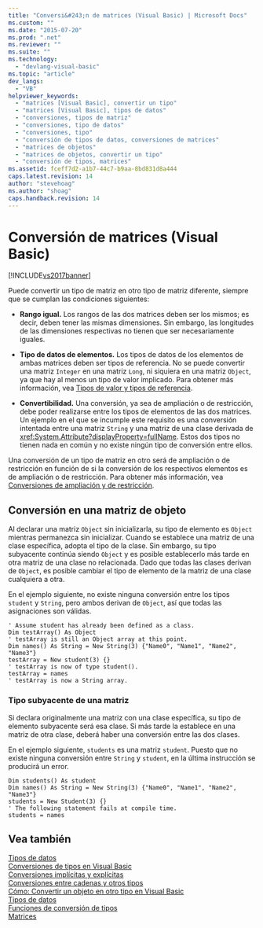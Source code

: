 ```yaml
---
title: "Conversi&#243;n de matrices (Visual Basic) | Microsoft Docs"
ms.custom: ""
ms.date: "2015-07-20"
ms.prod: ".net"
ms.reviewer: ""
ms.suite: ""
ms.technology: 
  - "devlang-visual-basic"
ms.topic: "article"
dev_langs: 
  - "VB"
helpviewer_keywords: 
  - "matrices [Visual Basic], convertir un tipo"
  - "matrices [Visual Basic], tipos de datos"
  - "conversiones, tipos de matriz"
  - "conversiones, tipo de datos"
  - "conversiones, tipo"
  - "conversión de tipos de datos, conversiones de matrices"
  - "matrices de objetos"
  - "matrices de objetos, convertir un tipo"
  - "conversión de tipos, matrices"
ms.assetid: fceff7d2-a1b7-44c7-b9aa-8bd831d8a444
caps.latest.revision: 14
author: "stevehoag"
ms.author: "shoag"
caps.handback.revision: 14
---
```

# Conversi&#243;n de matrices (Visual Basic)
[!INCLUDE[vs2017banner](../../../../visual-basic/developing-apps/includes/vs2017banner.md)]

Puede convertir un tipo de matriz en otro tipo de matriz diferente, siempre que se cumplan las condiciones siguientes:  
  
-   **Rango igual.** Los rangos de las dos matrices deben ser los mismos; es decir, deben tener las mismas dimensiones.  Sin embargo, las longitudes de las dimensiones respectivas no tienen que ser necesariamente iguales.  
  
-   **Tipo de datos de elementos.** Los tipos de datos de los elementos de ambas matrices deben ser tipos de referencia.  No se puede convertir una matriz `Integer` en una matriz `Long`, ni siquiera en una matriz `Object`, ya que hay al menos un tipo de valor implicado.  Para obtener más información, vea [Tipos de valor y tipos de referencia](../../../../visual-basic/programming-guide/language-features/data-types/value-types-and-reference-types.md).  
  
-   **Convertibilidad.** Una conversión, ya sea de ampliación o de restricción, debe poder realizarse entre los tipos de elementos de las dos matrices.  Un ejemplo en el que se incumple este requisito es una conversión intentada entre una matriz `String` y una matriz de una clase derivada de <xref:System.Attribute?displayProperty=fullName>.  Estos dos tipos no tienen nada en común y no existe ningún tipo de conversión entre ellos.  
  
 Una conversión de un tipo de matriz en otro será de ampliación o de restricción en función de si la conversión de los respectivos elementos es de ampliación o de restricción.  Para obtener más información, vea [Conversiones de ampliación y de restricción](../../../../visual-basic/programming-guide/language-features/data-types/widening-and-narrowing-conversions.md).  
  
## Conversión en una matriz de objeto  
 Al declarar una matriz `Object` sin inicializarla, su tipo de elemento es `Object` mientras permanezca sin inicializar.  Cuando se establece una matriz de una clase específica, adopta el tipo de la clase.  Sin embargo, su tipo subyacente continúa siendo `Object` y es posible establecerlo más tarde en otra matriz de una clase no relacionada.  Dado que todas las clases derivan de `Object`, es posible cambiar el tipo de elemento de la matriz de una clase cualquiera a otra.  
  
 En el ejemplo siguiente, no existe ninguna conversión entre los tipos `student` y `String`, pero ambos derivan de `Object`, así que todas las asignaciones son válidas.  
  
```  
' Assume student has already been defined as a class.  
Dim testArray() As Object  
' testArray is still an Object array at this point.  
Dim names() As String = New String(3) {"Name0", "Name1", "Name2", "Name3"}  
testArray = New student(3) {}  
' testArray is now of type student().  
testArray = names  
' testArray is now a String array.  
```  
  
### Tipo subyacente de una matriz  
 Si declara originalmente una matriz con una clase específica, su tipo de elemento subyacente será esa clase.  Si más tarde la establece en una matriz de otra clase, deberá haber una conversión entre las dos clases.  
  
 En el ejemplo siguiente, `students` es una matriz `student`.  Puesto que no existe ninguna conversión entre `String` y `student`, en la última instrucción se producirá un error.  
  
```  
Dim students() As student  
Dim names() As String = New String(3) {"Name0", "Name1", "Name2", "Name3"}  
students = New Student(3) {}  
' The following statement fails at compile time.  
students = names  
```  
  
## Vea también  
 [Tipos de datos](../../../../visual-basic/programming-guide/language-features/data-types/index.md)   
 [Conversiones de tipos en Visual Basic](../../../../visual-basic/programming-guide/language-features/data-types/type-conversions.md)   
 [Conversiones implícitas y explícitas](../../../../visual-basic/programming-guide/language-features/data-types/implicit-and-explicit-conversions.md)   
 [Conversiones entre cadenas y otros tipos](../../../../visual-basic/programming-guide/language-features/data-types/conversions-between-strings-and-other-types.md)   
 [Cómo: Convertir un objeto en otro tipo en Visual Basic](../../../../visual-basic/programming-guide/language-features/data-types/how-to-convert-an-object-to-another-type.md)   
 [Tipos de datos](../../../../visual-basic/language-reference/data-types/data-type-summary.md)   
 [Funciones de conversión de tipos](../../../../visual-basic/language-reference/functions/type-conversion-functions.md)   
 [Matrices](../../../../visual-basic/programming-guide/language-features/arrays/index.md)